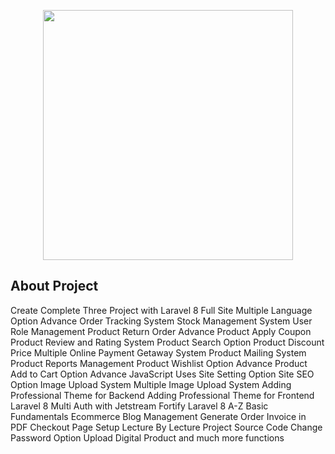 <p align="center"><a href="https://laravel.com" target="_blank"><img src="https://raw.githubusercontent.com/laravel/art/master/logo-lockup/5%20SVG/2%20CMYK/1%20Full%20Color/laravel-logolockup-cmyk-red.svg" width="400"></a></p>


## About Project
Create Complete Three Project with Laravel 8
Full Site Multiple Language Option
Advance Order Tracking System
Stock Management System
User Role Management
Product Return Order
Advance Product Apply Coupon
Product Review and Rating System
Product Search Option
Product Discount Price
Multiple Online Payment Getaway System
Product Mailing System
Product Reports Management
Product Wishlist Option
Advance Product Add to Cart Option
Advance JavaScript Uses
Site Setting Option
Site SEO Option
Image Upload System
Multiple Image Upload System
Adding Professional Theme for Backend
Adding Professional Theme for Frontend
Laravel 8 Multi Auth with Jetstream Fortify
Laravel 8 A-Z Basic Fundamentals
Ecommerce Blog Management
Generate Order Invoice  in PDF
Checkout Page Setup
Lecture By Lecture Project Source Code
Change Password Option
Upload Digital Product
and much more functions
